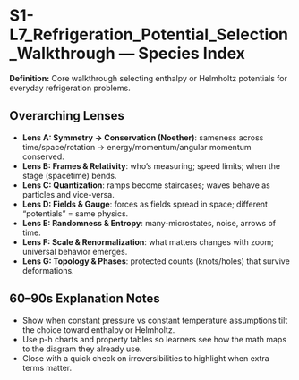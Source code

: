 # S1-L7_Refrigeration_Potential_Selection_Walkthrough — Species Index
**Definition:** Core walkthrough selecting enthalpy or Helmholtz potentials for everyday refrigeration problems.

## Overarching Lenses

- **Lens A: Symmetry -> Conservation (Noether)**: sameness across time/space/rotation → energy/momentum/angular momentum conserved.
- **Lens B: Frames & Relativity**: who’s measuring; speed limits; when the stage (spacetime) bends.
- **Lens C: Quantization**: ramps become staircases; waves behave as particles and vice-versa.
- **Lens D: Fields & Gauge**: forces as fields spread in space; different “potentials” = same physics.
- **Lens E: Randomness & Entropy**: many-microstates, noise, arrows of time.
- **Lens F: Scale & Renormalization**: what matters changes with zoom; universal behavior emerges.
- **Lens G: Topology & Phases**: protected counts (knots/holes) that survive deformations.

## 60–90s Explanation Notes
- Show when constant pressure vs constant temperature assumptions tilt the choice toward enthalpy or Helmholtz.
- Use p-h charts and property tables so learners see how the math maps to the diagram they already use.
- Close with a quick check on irreversibilities to highlight when extra terms matter.

